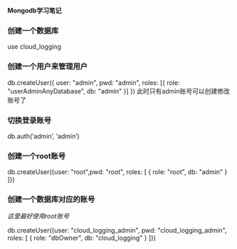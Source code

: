 **Mongodb学习笔记**

### 创建一个数据库
use cloud_logging

### 创建一个用户来管理用户
db.createUser({ user: "admin", pwd: "admin", roles: [{ role: "userAdminAnyDatabase", db: "admin" }] })
此时只有admin账号可以创建修改账号了

### 切换登录账号
db.auth(‘admin’, ‘admin’)

### 创建一个root账号
db.createUser({user: "root",pwd: "root", roles: [ { role: "root", db: "admin" } ]})

### 创建一个数据库对应的账号

*这里最好使用root账号*

db.createUser({user: "cloud_logging_admin", pwd: "cloud_logging_admin", roles: [ { role: "dbOwner", db: "cloud_logging" } ]})

